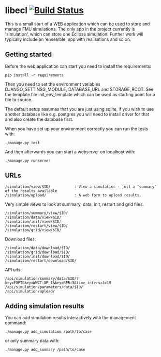 # libecl [![Build Status](https://travis-ci.org/joakim-hove/fmu_storage.svg?branch=master)](https://travis-ci.org/joakim-hove/fmu_storage)


This is a small start of a WEB application which can be used to store
and manage FMU simulations. The only app in the project
currently is 'simulation', which can store one Eclipse
simulation. Further work will typically include an 'ensemble' app with
realisations and so on.

## Getting started ##

Before the web application can start you need to install the
requirements:

    pip install -r requirements

Then you need to set the environment variables DJANGO_SETTINSG_MODULE,
DATABASE_URL and STORAGE_ROOT. See the template file init_env_template
which can be used as starting point for a file to source.

The default setup assumes that you are just using sqlite, if you wish
to use another database like e.g. postgres you will need to install
driver for that and also create the database first.

When you have set up your environment correctly you can run the tests
with:

    ./manage.py test

And then afterwards you can start a webserver on localhost with:

    ./manage.py runserver


## URLs ##
```
/simulation/view/$ID/           : View a simulation - just a "summary" of the results available
/simulation/upload/             : A web form to upload results.
```

Very simple views to look at summary, data, init, restart and grid files.
```
/simulation/summary/view/$ID/
/simulation/data/view/$ID/
/simulation/init/view/$ID/
/simulation/restart/view/$ID/
/simulation/grid/view/$ID/
```

Download files:
```
/simulation/data/download/$ID/
/simulation/grid/download/$ID/
/simulation/init/download/$ID/
/simulation/restart/download/$ID/
```

API urls:
```
/api/simulation/summary/data/$ID/?key=FOPT&key=WWCT:OP_1&key=RPR:3&time_interval=1M
/api/simulation/parameters/data/$ID/
/api/simulation/upload/
```

## Adding simulation results ##

You can add simulation results interactively with the management
command:

    ./manage.py add_simulation /path/to/case

or only summary data with:

    ./manage.py add_summary /path/to/case


